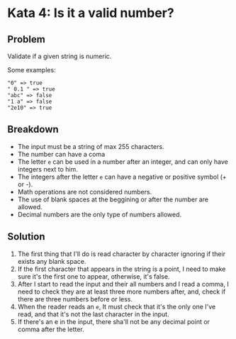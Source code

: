 # Kata 4: Is it a valid number?

## Problem
Validate if a given string is numeric.

Some examples:
```
"0" => true
" 0.1 " => true
"abc" => false
"1 a" => false
"2e10" => true
```

## Breakdown

- The input must be a string of max 255 characters.
- The number can have a coma
- The letter `e` can be used in a number after an integer, and can only have integers next to him.
- The integers after the letter `e` can have a negative or positive symbol (+ or -).
- Math operations are not considered numbers.
- The use of blank spaces at the beggining or after the number are allowed.
- Decimal numbers are the only type of numbers allowed.

## Solution
1. The first thing that I'll do is read character by character ignoring if their exists any blank space.
2. If the first character that appears in the string is a point, I need to make sure it's the first one to appear, otherwise, it's false.
3. After I start to read the input and their all numbers and I read a comma, I need to check they are at least three more numbers after, and, check if there are three numbers before or less.
4. When the reader reads an `e`, It must check that it's the only one I've read, and that it's not the last character in the input. 
5. If there's an e in the input, there sha'll not be any decimal point or comma after the letter.

